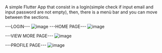 A simple Flutter App that consist in a login(simple check if input email and input password are not empty), then, there is a menù bar and you can move between the sections.



---LOGIN--- ![image](https://user-images.githubusercontent.com/82907329/210651043-eaa895f2-3bb0-41e4-9383-27d7b4128c13.png) ---HOME PAGE---
![image](https://user-images.githubusercontent.com/82907329/210651221-210274fe-6f28-4363-829c-3e63f6235af7.png)







---VIEW MORE PAGE---
![image](https://user-images.githubusercontent.com/82907329/210651321-262674f6-6d75-4b39-aaac-4ae41d4c4326.png)



---PROFILE PAGE---
![image](https://user-images.githubusercontent.com/82907329/210651397-ed9e7387-78af-4172-b05f-da0194177639.png)
